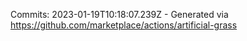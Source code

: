 Commits: 2023-01-19T10:18:07.239Z - Generated via https://github.com/marketplace/actions/artificial-grass
<br>
